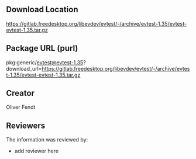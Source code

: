 ## Download Location

https://gitlab.freedesktop.org/libevdev/evtest/-/archive/evtest-1.35/evtest-evtest-1.35.tar.gz

## Package URL (purl)

pkg:generic/evtest@evtest-1.35?download_url=https://gitlab.freedesktop.org/libevdev/evtest/-/archive/evtest-1.35/evtest-evtest-1.35.tar.gz

## Creator

Oliver Fendt

## Reviewers

The information was reviewed by:

* add reviewer here
